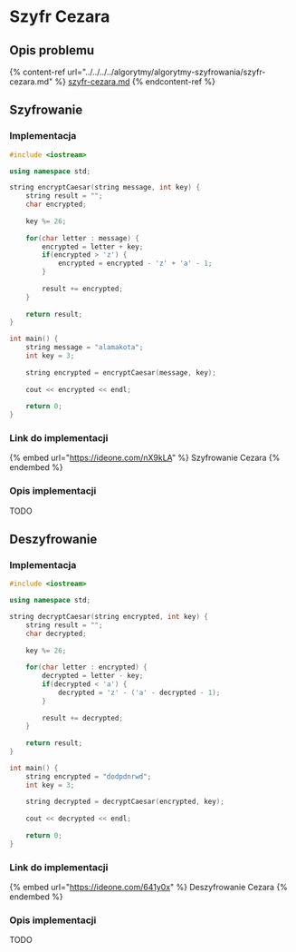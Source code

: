 # Szyfr Cezara

## Opis problemu

{% content-ref url="../../../../algorytmy/algorytmy-szyfrowania/szyfr-cezara.md" %}
[szyfr-cezara.md](../../../../algorytmy/algorytmy-szyfrowania/szyfr-cezara.md)
{% endcontent-ref %}

## Szyfrowanie

### Implementacja

```cpp
#include <iostream>

using namespace std;

string encryptCaesar(string message, int key) {
    string result = "";
    char encrypted;
    
    key %= 26;
    
    for(char letter : message) {
        encrypted = letter + key;
        if(encrypted > 'z') {
            encrypted = encrypted - 'z' + 'a' - 1;
        }
        
        result += encrypted;
    }
    
    return result;
}

int main() {
    string message = "alamakota";
    int key = 3;
    
    string encrypted = encryptCaesar(message, key);
    
    cout << encrypted << endl;
    
    return 0;
}
```

### Link do implementacji

{% embed url="https://ideone.com/nX9kLA" %}
Szyfrowanie Cezara
{% endembed %}

### Opis implementacji

TODO

## Deszyfrowanie

### Implementacja

```cpp
#include <iostream>

using namespace std;

string decryptCaesar(string encrypted, int key) {
    string result = "";
    char decrypted;
    
    key %= 26;
    
    for(char letter : encrypted) {
        decrypted = letter - key;
        if(decrypted < 'a') {
            decrypted = 'z' - ('a' - decrypted - 1);
        }
        
        result += decrypted;
    }
    
    return result;
}

int main() {
    string encrypted = "dodpdnrwd";
    int key = 3;
    
    string decrypted = decryptCaesar(encrypted, key);
    
    cout << decrypted << endl;
    
    return 0;
}
```

### Link do implementacji

{% embed url="https://ideone.com/641y0x" %}
Deszyfrowanie Cezara
{% endembed %}

### Opis implementacji

TODO

